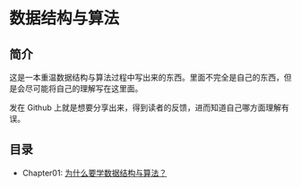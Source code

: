 # 数据结构与算法

## 简介

这是一本重温数据结构与算法过程中写出来的东西。里面不完全是自己的东西，但是会尽可能将自己的理解写在这里面。

发在 Github 上就是想要分享出来，得到读者的反馈，进而知道自己哪方面理解有误。

## 目录

- Chapter01: [为什么要学数据结构与算法？](Chapter01.md)
